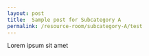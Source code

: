 ```yaml
---
layout: post
title:  Sample post for Subcategory A
permalink: /resource-room/subcategory-A/test
---
```

Lorem ipsum sit amet
